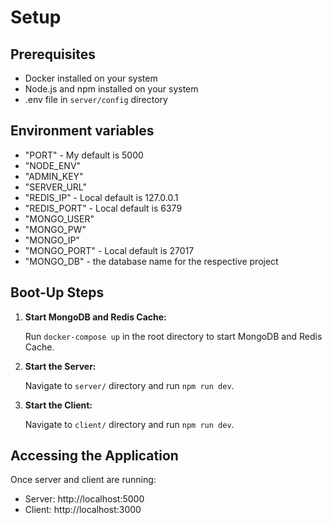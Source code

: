 # Setup

## Prerequisites

-   Docker installed on your system
-   Node.js and npm installed on your system
-   .env file in `server/config` directory

## Environment variables

-   "PORT" - My default is 5000
-   "NODE_ENV"
-   "ADMIN_KEY"
-   "SERVER_URL"
-   "REDIS_IP" - Local default is 127.0.0.1
-   "REDIS_PORT" - Local default is 6379
-   "MONGO_USER"
-   "MONGO_PW"
-   "MONGO_IP"
-   "MONGO_PORT" - Local default is 27017
-   "MONGO_DB" - the database name for the respective project

## Boot-Up Steps

1. **Start MongoDB and Redis Cache:**

    Run `docker-compose up` in the root directory to start MongoDB and Redis Cache.

2. **Start the Server:**

    Navigate to `server/` directory and run `npm run dev`.

3. **Start the Client:**

    Navigate to `client/` directory and run `npm run dev`.

## Accessing the Application

Once server and client are running:

-   Server: http://localhost:5000
-   Client: http://localhost:3000

